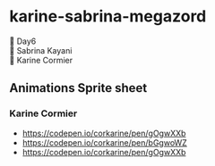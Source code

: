 # karine-sabrina-megazord
:musical_note: Day6  
:red_circle: Sabrina Kayani  
:large_blue_circle: Karine Cormier  

## Animations Sprite sheet

### Karine Cormier
* <https://codepen.io/corkarine/pen/gOgwXXb>
* <https://codepen.io/corkarine/pen/bGgwoWZ>
* <https://codepen.io/corkarine/pen/gOgwXXb>
